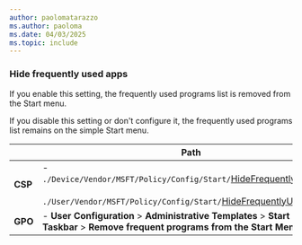 ```yaml
---
author: paolomatarazzo
ms.author: paoloma
ms.date: 04/03/2025
ms.topic: include
---
```


### Hide frequently used apps

If you enable this setting, the frequently used programs list is removed from the Start menu.

If you disable this setting or don't configure it, the frequently used programs list remains on the simple Start menu.

|  | Path |
|--|--|
| **CSP** | - `./Device/Vendor/MSFT/Policy/Config/Start/`[HideFrequentlyUsedApps](/windows/client-management/mdm/policy-csp-start#hidefrequentlyusedapps)<br><br>`./User/Vendor/MSFT/Policy/Config/Start/`[HideFrequentlyUsedApps](/windows/client-management/mdm/policy-csp-start#hidefrequentlyusedapps) |
| **GPO** | - **User Configuration** > **Administrative Templates** > **Start Menu and Taskbar** > **Remove frequent programs from the Start Menu** |
